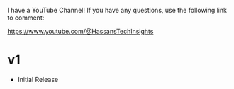 I have a YouTube Channel! If you have any questions, use the following link to comment:

https://www.youtube.com/@HassansTechInsights

# v1
- Initial Release